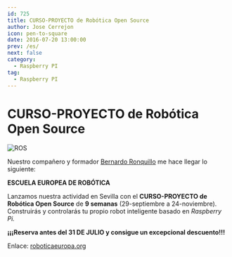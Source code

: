 ```yaml
---
id: 725
title: CURSO-PROYECTO de Robótica Open Source
author: Jose Cerrejon
icon: pen-to-square
date: 2016-07-20 13:00:00
prev: /es/
next: false
category:
  - Raspberry PI
tag:
  - Raspberry PI
---
```


# CURSO-PROYECTO de Robótica Open Source

![ROS](/images/2016/06/ros.png)

Nuestro compañero y formador [Bernardo Ronquillo](https://www.linkedin.com/in/brjapon) me hace llegar lo siguiente:

**ESCUELA EUROPEA DE ROBÓTICA**

Lanzamos nuestra actividad en Sevilla con el **CURSO-PROYECTO de Robótica Open Source** de **9 semanas** (29-septiembre a 24-noviembre). Construirás y controlarás tu propio robot inteligente basado en *Raspberry Pi.* 

**¡¡¡Reserva antes del 31 DE JULIO y consigue un excepcional descuento!!!**

Enlace: [roboticaeuropa.org](http://roboticaeuropa.org/curso-1/robots-ros-raspberry-pi)